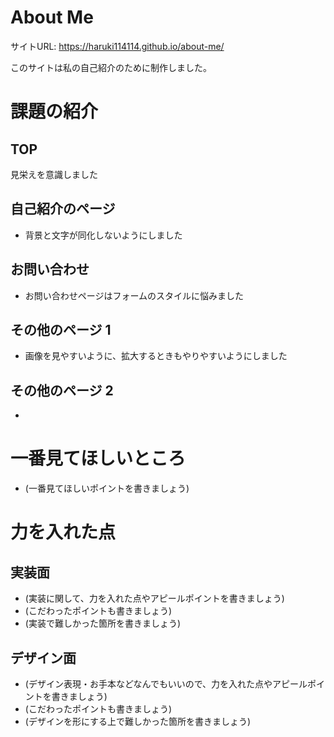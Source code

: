 # About Me 

サイトURL: https://haruki114114.github.io/about-me/

このサイトは私の自己紹介のために制作しました。



# 課題の紹介

## TOP

見栄えを意識しました

## 自己紹介のページ

- 背景と文字が同化しないようにしました

## お問い合わせ

- お問い合わせページはフォームのスタイルに悩みました

## その他のページ 1

- 画像を見やすいように、拡大するときもやりやすいようにしました

## その他のページ 2

- 

# 一番見てほしいところ

- (一番見てほしいポイントを書きましょう)

# 力を入れた点

## 実装面

- (実装に関して、力を入れた点やアピールポイントを書きましょう)
- (こだわったポイントも書きましょう)
- (実装で難しかった箇所を書きましょう)

## デザイン面

- (デザイン表現・お手本などなんでもいいので、力を入れた点やアピールポイントを書きましょう)
- (こだわったポイントも書きましょう)
- (デザインを形にする上で難しかった箇所を書きましょう)
